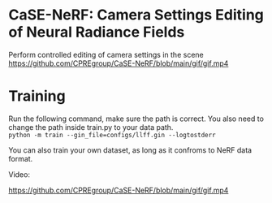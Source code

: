 # CaSE-NeRF: Camera Settings Editing of Neural Radiance Fields

Perform controlled editing of camera settings in the scene
https://github.com/CPREgroup/CaSE-NeRF/blob/main/gif/gif.mp4

# Training
Run the following command, make sure the path is correct. You also need to change the path inside train.py to your data path.  
`python -m train --gin_file=configs/llff.gin --logtostderr`  

You can also train your own dataset, as long as it confroms to NeRF data format.  



Video:
<br>

https://github.com/CPREgroup/CaSE-NeRF/blob/main/gif/gif.mp4

<br>
